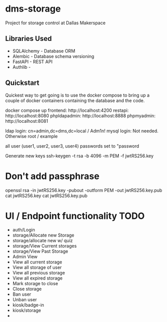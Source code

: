 # dms-storage
Project for storage control at Dallas Makerspace

## Libraries Used
- SQLAlchemy - Database ORM
- Alembic - Database schema versioning
- FastAPI - REST API
- Authlib - 
  
## Quickstart
Quickest way to get going is to use the docker compose to bring up a couple of docker containers containing the database and the code. 

docker compose up
    frontend: http://localhost:4200
    restapi: http://localhost:8080
    phpldapadmin: http://localhost:8888
    phpmyadmin: http://localhost:8081

ldap login:  cn=admin,dc=dms,dc=local / Adm1n! 
mysql login:  Not needed.  Otherwise root / example

all user (user1, user2, user3, user4) passwords set to "password


Generate new keys
ssh-keygen -t rsa -b 4096 -m PEM -f jwtRS256.key
# Don't add passphrase
openssl rsa -in jwtRS256.key -pubout -outform PEM -out jwtRS256.key.pub
cat jwtRS256.key
cat jwtRS256.key.pub


# UI / Endpoint functionality TODO
- auth/Login
- storage/Allocate new Storage
- storage/allocate new w/ quiz
- storage/View Current storages
- storage/View Past Storage 
- Admin View
- View all current storage
- View all storage of user
- View all previous storage
- View all expired storage
- Mark storage to close
- Close storage
- Ban user
- Unban user
- kiosk/badge-in
- kiosk/storage
- 